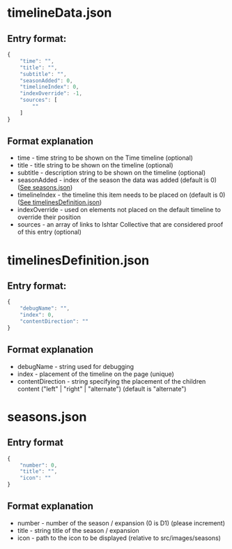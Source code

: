 # timelineData.json

## Entry format:

```javascript
{
    "time": "",
    "title": "",
    "subtitle": "",
    "seasonAdded": 0,
    "timelineIndex": 0,
    "indexOverride": -1,
    "sources": [
        ""
    ]
}
```

## Format explanation

-   time - time string to be shown on the Time timeline (optional)
-   title - title string to be shown on the timeline (optional)
-   subtitle - description string to be shown on the timeline (optional)
-   seasonAdded - index of the season the data was added (default is 0) ([See seasons.json](#seasonsjson))
-   timelineIndex - the timeline this item needs to be placed on (default is 0) ([See timelinesDefinition.json](#timelinesdefinitionjson))
-   indexOverride - used on elements not placed on the default timeline to override their position
-   sources - an array of links to Ishtar Collective that are considered proof of this entry (optional)

# timelinesDefinition.json

## Entry format:

```javascript
{
    "debugName": "",
    "index": 0,
    "contentDirection": ""
}
```

## Format explanation

-   debugName - string used for debugging
-   index - placement of the timeline on the page (unique)
-   contentDirection - string specifying the placement of the children content ("left" | "right" | "alternate") (default is "alternate")

# seasons.json

## Entry format

```javascript
{
    "number": 0,
    "title": "",
    "icon": ""
}
```

## Format explanation

-   number - number of the season / expansion (0 is D1) (please increment)
-   title - string title of the season / expansion
-   icon - path to the icon to be displayed (relative to src/images/seasons)
